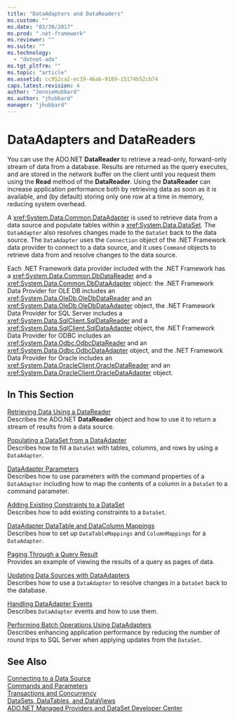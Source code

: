 ```yaml
---
title: "DataAdapters and DataReaders"
ms.custom: ""
ms.date: "03/30/2017"
ms.prod: ".net-framework"
ms.reviewer: ""
ms.suite: ""
ms.technology: 
  - "dotnet-ado"
ms.tgt_pltfrm: ""
ms.topic: "article"
ms.assetid: cc952ca2-ec19-46ab-9189-15174b52cb74
caps.latest.revision: 4
author: "JennieHubbard"
ms.author: "jhubbard"
manager: "jhubbard"
---
```

# DataAdapters and DataReaders
You can use the ADO.NET **DataReader** to retrieve a read-only, forward-only stream of data from a database. Results are returned as the query executes, and are stored in the network buffer on the client until you request them using the **Read** method of the **DataReader**. Using the **DataReader** can increase application performance both by retrieving data as soon as it is available, and (by default) storing only one row at a time in memory, reducing system overhead.  
  
 A <xref:System.Data.Common.DataAdapter> is used to retrieve data from a data source and populate tables within a <xref:System.Data.DataSet>. The `DataAdapter` also resolves changes made to the `DataSet` back to the data source. The `DataAdapter` uses the `Connection` object of the .NET Framework data provider to connect to a data source, and it uses `Command` objects to retrieve data from and resolve changes to the data source.  
  
 Each .NET Framework data provider included with the .NET Framework has a <xref:System.Data.Common.DbDataReader> and a <xref:System.Data.Common.DbDataAdapter> object: the .NET Framework Data Provider for OLE DB includes an <xref:System.Data.OleDb.OleDbDataReader> and an <xref:System.Data.OleDb.OleDbDataAdapter> object, the .NET Framework Data Provider for SQL Server includes a <xref:System.Data.SqlClient.SqlDataReader> and a <xref:System.Data.SqlClient.SqlDataAdapter> object, the .NET Framework Data Provider for ODBC includes an <xref:System.Data.Odbc.OdbcDataReader> and an <xref:System.Data.Odbc.OdbcDataAdapter> object, and the .NET Framework Data Provider for Oracle includes an <xref:System.Data.OracleClient.OracleDataReader> and an <xref:System.Data.OracleClient.OracleDataAdapter> object.  
  
## In This Section  
 [Retrieving Data Using a DataReader](../../../../docs/framework/data/adonet/retrieving-data-using-a-datareader.md)  
 Describes the ADO.NET **DataReader** object and how to use it to return a stream of results from a data source.  
  
 [Populating a DataSet from a DataAdapter](../../../../docs/framework/data/adonet/populating-a-dataset-from-a-dataadapter.md)  
 Describes how to fill a `DataSet` with tables, columns, and rows by using a `DataAdapter`.  
  
 [DataAdapter Parameters](../../../../docs/framework/data/adonet/dataadapter-parameters.md)  
 Describes how to use parameters with the command properties of a `DataAdapter` including how to map the contents of a column in a `DataSet` to a command parameter.  
  
 [Adding Existing Constraints to a DataSet](../../../../docs/framework/data/adonet/adding-existing-constraints-to-a-dataset.md)  
 Describes how to add existing constraints to a `DataSet`.  
  
 [DataAdapter DataTable and DataColumn Mappings](../../../../docs/framework/data/adonet/dataadapter-datatable-and-datacolumn-mappings.md)  
 Describes how to set up `DataTableMappings` and `ColumnMappings` for a `DataAdapter`.  
  
 [Paging Through a Query Result](../../../../docs/framework/data/adonet/paging-through-a-query-result.md)  
 Provides an example of viewing the results of a query as pages of data.  
  
 [Updating Data Sources with DataAdapters](../../../../docs/framework/data/adonet/updating-data-sources-with-dataadapters.md)  
 Describes how to use a `DataAdapter` to resolve changes in a `DataSet` back to the database.  
  
 [Handling DataAdapter Events](../../../../docs/framework/data/adonet/handling-dataadapter-events.md)  
 Describes `DataAdapter` events and how to use them.  
  
 [Performing Batch Operations Using DataAdapters](../../../../docs/framework/data/adonet/performing-batch-operations-using-dataadapters.md)  
 Describes enhancing application performance by reducing the number of round trips to SQL Server when applying updates from the `DataSet`.  
  
## See Also  
 [Connecting to a Data Source](../../../../docs/framework/data/adonet/connecting-to-a-data-source.md)   
 [Commands and Parameters](../../../../docs/framework/data/adonet/commands-and-parameters.md)   
 [Transactions and Concurrency](../../../../docs/framework/data/adonet/transactions-and-concurrency.md)   
 [DataSets, DataTables, and DataViews](../../../../docs/framework/data/adonet/dataset-datatable-dataview/index.md)   
 [ADO.NET Managed Providers and DataSet Developer Center](http://go.microsoft.com/fwlink/?LinkId=217917)
